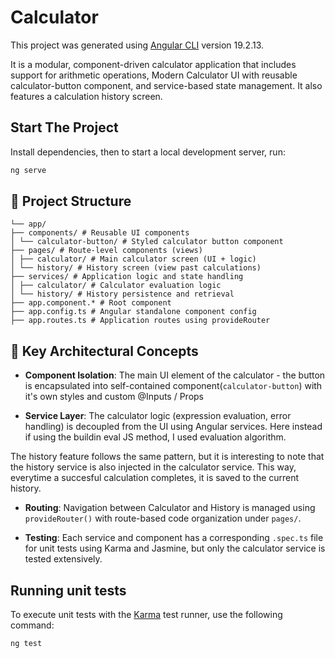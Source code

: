 # Calculator

This project was generated using [Angular CLI](https://github.com/angular/angular-cli) version 19.2.13.

It is a modular, component-driven calculator application that includes support for arithmetic operations, Modern Calculator UI with reusable calculator-button component, and service-based state management. It also features a calculation history screen.

## Start The Project

Install dependencies, then to start a local development server, run:

```bash
ng serve
```

## 🔧 Project Structure

```
└── app/
├── components/ # Reusable UI components
│ └── calculator-button/ # Styled calculator button component
├── pages/ # Route-level components (views)
│ ├── calculator/ # Main calculator screen (UI + logic)
│ └── history/ # History screen (view past calculations)
├── services/ # Application logic and state handling
│ ├── calculator/ # Calculator evaluation logic
│ └── history/ # History persistence and retrieval
├── app.component.* # Root component
├── app.config.ts # Angular standalone component config
├── app.routes.ts # Application routes using provideRouter
```

## 🧠 Key Architectural Concepts

- **Component Isolation**: The main UI element of the calculator - the button is encapsulated into self-contained component(`calculator-button`) with it's own styles and custom @Inputs / Props

- **Service Layer**: The calculator logic (expression evaluation, error handling) is decoupled from the UI using Angular services. Here instead if using the buildin eval JS method, I used evaluation algorithm.

The history feature follows the same pattern, but it is interesting to note that the history service is also injected in the calculator service. This way, everytime a succesful calculation completes, it is saved to the current history.

- **Routing**: Navigation between Calculator and History is managed using `provideRouter()` with route-based code organization under `pages/`.

- **Testing**: Each service and component has a corresponding `.spec.ts` file for unit tests using Karma and Jasmine, but only the calculator service is tested extensively.

## Running unit tests

To execute unit tests with the [Karma](https://karma-runner.github.io) test runner, use the following command:

```bash
ng test
```